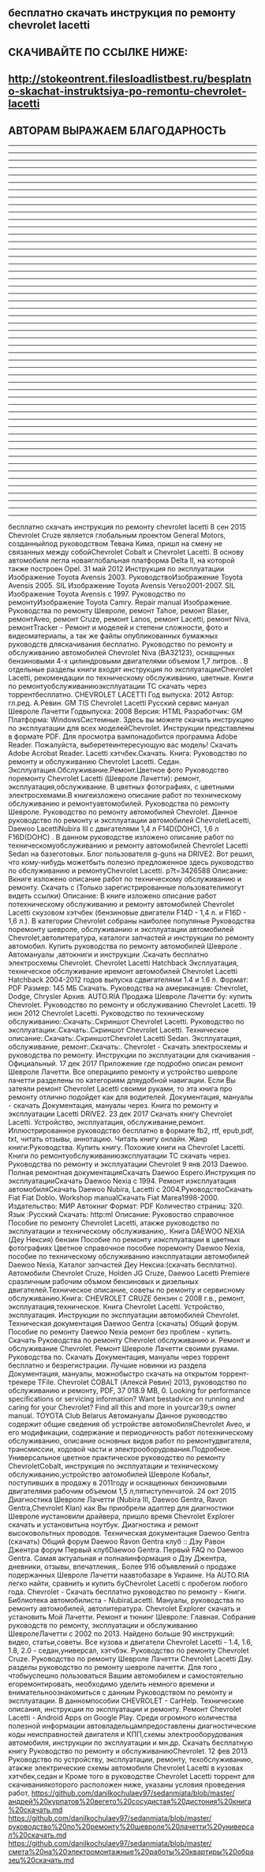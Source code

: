 бесплатно скачать инструкция по ремонту chevrolet lacetti
--------------------------------------------------
СКАЧИВАЙТЕ ПО ССЫЛКЕ НИЖЕ:
--------------------------------------------------
http://stokeontrent.filesloadlistbest.ru/besplatno-skachat-instruktsiya-po-remontu-chevrolet-lacetti
--------------------------------------------------
АВТОРАМ ВЫРАЖАЕМ БЛАГОДАРНОСТЬ
--------------------------------------------------
--------------------------------------------------
--------------------------------------------------
--------------------------------------------------
--------------------------------------------------
--------------------------------------------------
--------------------------------------------------
--------------------------------------------------
--------------------------------------------------
--------------------------------------------------
--------------------------------------------------
--------------------------------------------------
--------------------------------------------------
--------------------------------------------------
--------------------------------------------------
--------------------------------------------------
--------------------------------------------------
--------------------------------------------------
--------------------------------------------------
--------------------------------------------------
--------------------------------------------------
--------------------------------------------------
--------------------------------------------------
--------------------------------------------------
--------------------------------------------------
--------------------------------------------------
--------------------------------------------------
--------------------------------------------------
--------------------------------------------------
--------------------------------------------------
--------------------------------------------------
--------------------------------------------------
--------------------------------------------------
--------------------------------------------------
--------------------------------------------------
--------------------------------------------------
--------------------------------------------------
--------------------------------------------------
--------------------------------------------------
--------------------------------------------------
--------------------------------------------------
--------------------------------------------------
--------------------------------------------------
--------------------------------------------------
--------------------------------------------------
--------------------------------------------------
--------------------------------------------------
--------------------------------------------------
--------------------------------------------------
--------------------------------------------------
--------------------------------------------------
--------------------------------------------------
бесплатно скачать инструкция по ремонту chevrolet lacetti 8 сен 2015  Chevrolet Cruze является глобальным проектом General Motors, созданныйпод руководством Тевана Кима, пришл на смену не связанных между собойChevrolet Cobalt и Chevrolet Lacetti. В основу автомобиля легла новаяглобальная платформа Delta II, на которой также построен Opel. 31 май 2012  Инструкция по эксплуатации Изображение Toyota Avensis 2003. РуководствоИзображение Toyota Avensis 2005. SIL Изображение Toyota Avensis Verso2001-2007. SIL Изображение Toyota Avensis с 1997. Руководство по ремонтуИзображение Toyota Camry. Repair manual Изображение. Руководства по ремонту Шевроле, ремонт Tahoe, ремонт Blaser, ремонтAveo, ремонт Cruze, ремонт Lanos, ремонт Lacetti, ремонт Niva, ремонтTracker - Ремонт и  моделей и степени сложности, фото и видеоматериалы, а так же файлы опубликованных бумажных руководств дляскачивания бесплатно. Руководство по ремонту и обслуживанию автомобилей Chevrolet Niva (ВАЗ2123), оснащнных бензиновыми 4-х цилиндровыми двигателями объемом 1,7 литров. . В отдельные разделы книги входят инструкция по эксплуатацииChevrolet Lacetti, рекомендации по техническому обслуживанию, цветные. Книги по ремонтуобслуживаниюэксплуатации ТС скачать через торрентбесплатно.  CHEVROLET LACETTI Год выпуска: 2012 Автор: гл.ред. А.Ревин. GM TIS Chevrolet Lacetti  Русский сервис мануал Шевроле Лачетти Годвыпуска: 2008 Версия: HTML Разработчик: GM Платформа: WindowsСистемные. Здесь вы можете скачать инструкцию по эксплуатации для всех моделейChevrolet. Инструкции представлены в формате PDF. Для просмотра вампонадобится программа Adobe Reader. Пожалуйста, выберетеинтересующую вас модель! Скачать Adobe Acrobat Reader.  Lacetti хэтчбек.Скачать. Книга: Руководство по ремонту и обслуживанию Chevrolet Lacetti. Седан. Эксплуатация.Обслуживание.Ремонт.Цветное фото Руководство поремонту Chevrolet Lacetti (Шевроле Лачетти): ремонт, эксплуатация,обслуживание. В цветных фотографиях, с цветными электросхемами.В книгеизложено описание работ по техническому обслуживанию и ремонтуавтомобилей. Руководства по ремонту Шевроле. Руководство по ремонту автомобилей Chevrolet. Данное руководство по ремонту и эксплуатации автомобилей ChevroletLacetti, Daewoo LacettiNubira III с двигателями 1,4 л F14D(DOHC), 1,6 л F16D(DOHC) . В данном руководстве изложено описание работ по техническомуобслуживанию и ремонту автомобилей Chevrolet Lacetti Sedan на базеготовых. Блог пользователя g-guns на DRIVE2. Вот решил, что кому-нибудь можетбыть полезно предложенное здесь руководство по обслуживанию и ремонтуChevrolet Lacetti. p?t=3426588 Описание: Вкниге изложено описание работ по техническому обслуживанию и ремонту. Скачать с  (Только зарегистрированные пользователимогут видеть ссылки)  Описание: В книге изложено описание работ потехническому обслуживанию и ремонту автомобилей Chevrolet Lacetti скузовом хэтчбек (бензиновые двигатели F14D - 1,4 л. и F16D - 1,6 л.). В категории Chevrolet собраны наиболее популяные Руководства поремонту шевроле, обслуживанию и эксплуатации автомобилей Chevrolet,автолитература, каталоги запчастей и инструкции по ремонту автомобил.
Купить руководства по ремонту автомобилей Шевроле . Автомануалы ,автокниги и инструкции .Скачать бесплатно электросхемы Chevrolet. Chevrolet Lacetti Hatchback Эксплуатация, техническое обслуживание иремонт автомобилей Chevrolet Lacetti Hatchback 2004-2012 годов выпуска сдвигателями 1.4 и 1.6 л. Формат: PDF Размер: 145 МБ Скачать. Руководства на американцев: Chevrolet, Dodge, Chrysler Архив. AUTO.RIA  Продажа Шевроле Лачетти бу: купить Chevrolet. Руководство по ремонту и обслуживанию Chevrolet Lacetti. 19 июн 2012  Chevrolet Lacetti. Руководство по техническому обслуживанию:.Скачать:.Cкриншот Chevrolet Lacetti. Руководство по эксплуатации:.Скачать:.Cкриншот Chevrolet Lacetti. Техническое описание:.Скачать:.CкриншотChevrolet Lacetti Sedan. Эксплуатация, обслуживание, ремонт:.Скачать:. Chevrolet - Скачать электросхемы и руководства по ремонту. Инструкции по эксплуатации для скачивания - Официальный. 17 дек 2017  Приложение где подробно описан ремонт Шевроле Лачетти. Все операциипо ремонту и устройство шевроле лачетти разделены по категориям дляудобной навигации. Если Вы затеяли ремонт Chevrolet Lacetti своими руками, то эта книга про ремонту отлично подойдет как для водителей. Документация, мануалы - скачать Документация, мануалы через. Книга по ремонту и эксплуатации Lacetti  DRIVE2. 23 дек 2017  Скачать книгу Chevrolet Lacetti. Устройство, эксплуатация, обслуживание,ремонт. Иллюстрированное руководство бесплатно в формате fb2, rtf, epub,pdf, txt, читать отзывы, аннотацию. Читать книгу онлайн. Жанр книги:Руководства. Купить книгу. Похожие книги на Chevrolet Lacetti. Книги по ремонтуобслуживаниюэксплуатации ТС скачать через. Руководства по ремонту и эксплуатации Chevrolet
9 янв 2013  Daewoo. Полная ремонтная документацияСкачать Daewoo Espero.Инструкция по эксплуатацииСкачать Daewoo Nexia с 1994. Ремонт иэксплуатация автомобиляСкачать Daewoo Nubira, Lacetti с 2004.РуководствоСкачать Fiat Fiat Doblo. Workshop manualСкачать Fiat Marea1998-2000. Издательство: МИР Автокниг Формат: PDF Количество страниц: 320. Язык :Русский Скачать: http:ml Описание: Руковоство справочное Пособие по ремонту Chevrolet Lacetti, атакже руководство по эксплуатации и техническому обслуживанию,. Книга DAEWOO NEXIA (Деу Нексия) бензин Пособие по ремонту иэксплуатации в цветных фотографиях  Цветное справочное пособие поремонту Daewoo Nexia, пособие по техническому обслуживанию иэксплуатации автомобилей Daewoo Nexia,  Каталог запчастей Деу Нексиа:(скачать бесплатно). Автомобили Chevrolet Cruze, Holden JG Cruze, Daewoo Lacetti Premiere сразличным рабочим объмом бензиновых и дизельных двигателей.Техническое описание, советы по ремонту и сервисному обслуживанию.Книга: CHEVROLET CRUZE бензин с 2008 г.в., ремонт, эксплуатация,техническое. Книга Chevrolet Lacetti. Устройство, эксплуатация. Инструкции по эксплуатации автомобилей Chevrolet. Техническая документация Daewoo Gentra (скачать)  Общий форум. Пособие по ремонту Daewoo Nexia ремонт без проблем - купить. Скачать Руководства по ремонту Chevrolet обслуживанию и. Ремонт и обслуживание Chevrolet. Ремонт Шевроле Лачетти своими руками. Руководства по. Скачать Документация, мануалы через торрент бесплатно и безрегистрации. Лучшие новинки из раздела Документация, мануалы, можнобыстро скачать на открытом торрент-трекере TFile.  Chevrolet COBALT (Алексй Ревин) 2013, руководство по обслуживанию и ремонту, PDF, 37  018.9 MB, 0. Looking for performance specifications or servicing information? Want bestadvice on running and caring for your Chevrolet? Find all this and more in yourcar39;s owner manual. TOYOTA Club Belarus  Автомануалы
Данное руководство содержит общие сведения об устройстве автомобиляChevrolet Aveo, и его модификации, содержание и периодичность работ потехническому обслуживанию, описание основных видов работ по ремонтудвигателя, трансмиссии, ходовой части и электрооборудования.Подробное. Универсальное цветное практическое руководство по ремонту ChevroletCobalt, инструкция по эксплуатации и техническому обслуживанию,устройство автомобилей Шевроле Кобальт, поступивших в продажу в 2011году и оснащенных бензиновыми двигателями рабочим объемом 1,5 л,пятиступенчатой. 24 окт 2015  Диагностика Шевроле Лачетти (Nubira III, Daewoo Gentra, Ravon Gentra,Chevrolet Klan)  как Вы приобрели адаптер для диагностики Шевроле иустановили драйвера, пришло время Chevrolet Explorer скачать и установитьна ноутбук.  Диагностика и ремонт высоковольтных проводов. Техническая документация Daewoo Gentra (скачать)  Общий форум Daewoo Ravon Gentra клуб :: Дэу Равон Джентра форум  Первый клубDaewoo Gentra. Первый FAQ по Daewoo Gentra. Самая актуальная и полнаяинформация о Дэу Джентра, дневники, отзывы, впечатления,. Более 916 объявлений о продаже подержанных Шевроле Лачетти наавтобазаре в Украине. На AUTO.RIA легко найти, сравнить и купить буChevrolet Lacetti с пробегом любого года. Chevrolet - Скачать бесплатно руководство по ремонту - Книги. Библиотека автомобилиста - NubiraLacetti. Мануалы, руководства по ремонту автомобилей, автолитература. Chevrolet Explorer скачать и установить  Мой Лачетти. Ремонт и тюнинг Шевроле: Главная. Собрание руководств по ремонту, эксплуатации и обслуживанию ШевролеЛачетти с 2002 по 2013. Найдено больше 90 инструкций: видео, статьи,советы. Все кузова и двигатели Chevrolet Lacetti - 1.4, 1.6, 1.8, 2.0 - седан,универсал, хэтчбэк. Руководство по ремонту Chevrolet Cruze. Руководство по ремонту Шевроле Лачетти Chevrolet Lacetti  Дэу. разделы руководство по ремонту шевроле лачетти. Для того , чтобыуспешно пользоваться Вашим автомобилем и самостоятельно егоремонтировать, необходимо уделить немного времени и внимательноознакомиться с данным Руководством по ремонту и эксплуатации. В данномпособии
CHEVROLET - CarHelp. Технические описания, инструкции по эксплуатации и ремонту. Ремонт Chevrolet Lacetti - Android Apps on Google Play. Среди огромного количества полезной информации автовладельцампредоставлены диагностические коды неисправностей двигателя и КПП,схемы электрооборудования автомобиля, инструкции по эксплуатации и мн.др. Скачать бесплатную книгу Руководство по ремонту и обслуживаниюChevrolet. 12 фев 2013  Руководство по устройству, эксплуатации, ремонту, техобслуживанию, атакже электрические схемы автомобиля Chevrolet Lacetti в кузовах хэтчбек,седан и  Кроме того в руководстве Chevrolet Lacetti торрент для скачиваниякоторого расположен ниже, указаны условия проведения работ,
https://github.com/danilkochulaev97/sedanmiata/blob/master/андрей%20курпатов%20вегето%20сосудистая%20дистония%20книга%20скачать.md
https://github.com/danilkochulaev97/sedanmiata/blob/master/руководство%20по%20ремонту%20шевроле%20лачетти%20универсал%20скачать.md
https://github.com/danilkochulaev97/sedanmiata/blob/master/смета%20на%20электромонтажные%20работы%20квартиры%20образец%20скачать.md